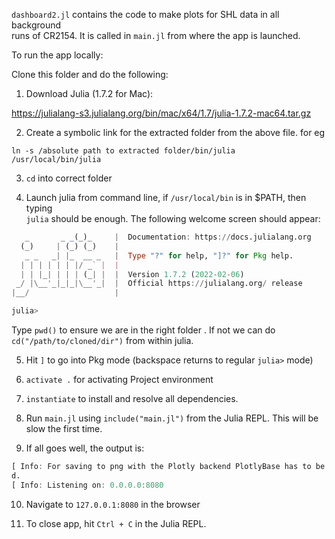 `dashboard2.jl` contains the code to make plots for SHL data in all background \
runs of CR2154. It is called in `main.jl` from where the app is launched.

To run the app locally:

Clone this folder and do the following:

1. Download Julia (1.7.2 for Mac):

https://julialang-s3.julialang.org/bin/mac/x64/1.7/julia-1.7.2-mac64.tar.gz

2. Create a symbolic link for the extracted folder from the above file. for eg
```
ln -s /absolute path to extracted folder/bin/julia /usr/local/bin/julia
```

3. `cd` into correct folder

4. Launch julia from command line, if `/usr/local/bin` is in $PATH, then typing\
 `julia` should be enough. The following welcome screen should appear:

```julia
   _       _ _(_)_     |  Documentation: https://docs.julialang.org
  (_)     | (_) (_)    |
   _ _   _| |_  __ _   |  Type "?" for help, "]?" for Pkg help.
  | | | | | | |/ _` |  |
  | | |_| | | | (_| |  |  Version 1.7.2 (2022-02-06)
 _/ |\__'_|_|_|\__'_|  |  Official https://julialang.org/ release
|__/                   |

julia>

```
Type `pwd()` to ensure we are in the right folder . If not we can do `cd("/path/to/cloned/dir")` from within julia.

5. Hit `]` to go into Pkg mode (backspace returns to regular `julia>` mode)

6. `activate .` for activating Project environment

7. `instantiate` to install and resolve all dependencies.

8. Run `main.jl` using `include("main.jl")` from the Julia REPL. This will be slow the first time.

9. If all goes well, the output is:

```julia
[ Info: For saving to png with the Plotly backend PlotlyBase has to be installe\
d.
[ Info: Listening on: 0.0.0.0:8080
```
10. Navigate to `127.0.0.1:8080` in the browser

11. To close app, hit `Ctrl + C` in the Julia REPL.


















